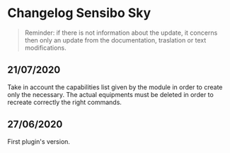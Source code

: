 # Changelog Sensibo Sky

> Reminder: if there is not information about the update, it concerns then only an update from the documentation, traslation or text modifications.

## 21/07/2020

Take in account the capabilities list given by the module in order to create only the necessary.
The actual equipments must be deleted in order to recreate correctly the right commands.

## 27/06/2020

First plugin's version.
